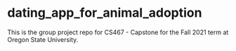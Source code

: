 # dating_app_for_animal_adoption

This is the group project repo for CS467 - Capstone for the Fall 2021 term at Oregon State University.
